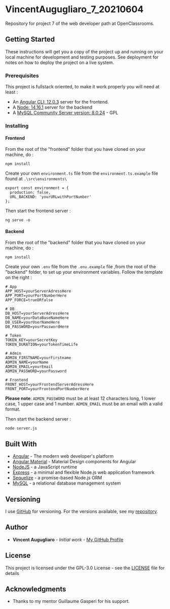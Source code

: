 # VincentAugugliaro_7_20210604

Repository for project 7 of the web developer path at OpenClassrooms.

## Getting Started

These instructions will get you a copy of the project up and running on your local machine for development and testing purposes. See deployment for notes on how to deploy the project on a live system.

### Prerequisites

This project is fullstack oriented, to make it work properly you will need at least :
- An [Angular CLI: 12.0.3](https://www.npmjs.com/package/@angular/cli/v/12.0.3) server for the frontend.
- A [Node: 14.16.1](https://nodejs.org/fr/download/releases/) server for the backend
- A [MySQL Community Server version: 8.0.24](https://dev.mysql.com/downloads/mysql/) - GPL

### Installing

#### Frontend

From the root of the "frontend" folder that you have cloned on your machine, do :
```
npm install
```
Create your own ``environment.ts`` file from the ``environment.ts.example`` file found at ``.\src\environments\``
```
export const environment = {
  production: false,
  URL_BACKEND: 'yourURLwithPortNumber'
};
```
Then start the frontend server :
```
ng serve -o
```

#### Backend

From the root of the "backend" folder that you have cloned on your machine, do :
```
npm install
```
Create your own ``.env`` file from the ``.env.example`` file ,from the root of the "backend" folder, to set up your environment variables. Follow the template on the right :
```
# App
APP_HOST=yourServerAdressHere
APP_PORT=yourPortNumberHere
APP_FORCE=trueORfalse

# DB
DB_HOST=yourServerAdressHere
DB_NAME=yourDataBaseNameHere
DB_USER=yourUserNameHere
DB_PASSWORD=yourPasswordHere

# Token
TOKEN_KEY=yourSecretKey
TOKEN_DURATION=yourTokenTimeLife

# Admin
ADMIN_FIRSTNAME=yourFirstname
ADMIN_NAME=yourName
ADMIN_EMAIL=yourEmail
ADMIN_PASSWORD=yourPassword

# Frontend
FRONT_HOST=yourFrontendServerAdressHere
FRONT_PORT=yourFrontendPortNumberHere
```
**Please note**: ``ADMIN_PASSWORD`` must be at least 12 characters long, 1 lower case, 1 upper case and 1 number. ``ADMIN_EMAIL`` must be an email with a valid format.

Then start the backend server :
```
node server.js
```

## Built With

* [Angular](https://angular.io/) - The modern web developer's platform
* [Angular Material](https://material.angular.io/) - Material Design components for Angular
* [NodeJS](https://nodejs.org/en/) - a JavaScript runtime
* [Express](https://www.npmjs.com/package/express) - a minimal and flexible Node.js web application framework
* [Sequelize](https://sequelize.org/) - a promise-based Node.js ORM
* [MySQL](https://dev.mysql.com/downloads/mysql/) - a relational database management system

## Versioning

I use [GitHub](https://github.com/) for versioning. For the versions available, see my [repository](https://github.com/AVincent06/VincentAugugliaro_7_20210604). 

## Author

* **Vincent Augugliaro** - *Initial work* - [My GitHub Profile](https://github.com/AVincent06)

## License

This project is licensed under the GPL-3.0 License - see the [LICENSE](https://github.com/AVincent06/VincentAugugliaro_7_20210604/blob/main/LICENSE.md) file for details

## Acknowledgments

* Thanks to my mentor Guillaume Gasperi for his support.
